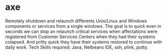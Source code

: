 # axe
Remotely shutdown and relaunch differents Unix/Linux and Windows components or services from a single windows. The goal is to quick even in seconds we can stop an relaunch critical services when affectations were registered from Customer Services Centers when they had their systems colapsed. And pritty quick they have their systems restored to continue with daily work. Tech Skills required: Java, Netbeans IDE, ssh, plink, putty.
